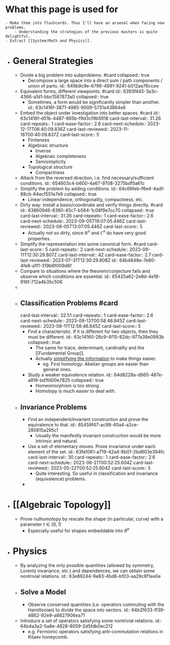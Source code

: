 # What this page is used for
	- Make them into flashcards. Thus I'll have an arsenal when facing new problems.
		- Understanding the strategies of the previous masters is quite delightful.
	- Extract [[System/Math and Physics]].
- # General Strategies
	- Divide a big problem into subproblems. #card
	  collapsed:: true
		- Decompose a large space into a direct sum / path components / union of parts.
		  id:: 649b9c9e-6796-4991-9241-b012ae76ccee
	- Equivalent forms, different viewpoints. #card
	  id:: 6393f445-3a3c-4366-a1d1-bbc1587873a0
	  collapsed:: true
		- Sometimes, a form would be significantly simpler than another.
		  id:: 63c1416f-3871-4985-9009-5731e43864e6
	- Embed the object under investigation into better spaces. #card
	  id:: 63c1416f-d51b-4487-865b-f9d3cf9b5918
	  card-last-interval:: 31.26
	  card-repeats:: 1
	  card-ease-factor:: 2.6
	  card-next-schedule:: 2023-12-17T06:40:09.836Z
	  card-last-reviewed:: 2023-11-16T00:40:09.837Z
	  card-last-score:: 5
		- Finiteness
		- Algebraic structure
			- Inverse
			- Algebraic completeness
			- Semisimplicity
		- Topological structure
			- Compactness
	- Attack from the reversed direction, i.e. find necessary/sufficient conditions.
	  id:: 654603c4-b600-4a67-9708-3275bdf5a61c
	- Simplify the problem by adding conditions.
	  id:: 64c66feb-f6e4-4adf-88cb-64ecf551e7e9
	  collapsed:: true
		- Linear independence, orthogonality, compactness, etc.
	- Dirty way: Install a basis/coordinate and verify things directly. #card
	  id:: 63860946-8380-45c7-b564-1c08f9e7cc70
	  collapsed:: true
	  card-last-interval:: 31.26
	  card-repeats:: 1
	  card-ease-factor:: 2.6
	  card-next-schedule:: 2023-09-05T19:07:05.446Z
	  card-last-reviewed:: 2023-08-05T13:07:05.446Z
	  card-last-score:: 5
		- Actually not so dirty, since $\mathbb R^n$ and $\mathbb C^n$ do have very good properties.
	- Simplify the representation into some canonical form. #card
	  card-last-score:: 5
	  card-repeats:: 2
	  card-next-schedule:: 2023-09-11T12:30:29.807Z
	  card-last-interval:: 42
	  card-ease-factor:: 2.7
	  card-last-reviewed:: 2023-07-31T12:30:29.808Z
	  id:: 64b4848e-7e80-4fe8-a1f1-319b6f009d6f
	- Compare to situations where the theorem/conjecture fails and observe which conditions are essential.
	  id:: 65425a62-2e8d-4e18-916f-712a4b35c506
	-
	- ## Classification Problems #card
	  card-last-interval:: 32.51
	  card-repeats:: 1
	  card-ease-factor:: 2.6
	  card-next-schedule:: 2023-09-13T00:58:46.845Z
	  card-last-reviewed:: 2023-08-11T12:58:46.845Z
	  card-last-score:: 5
		- Find a characteristic. If it is different for two objects, then they must be different.
		  id:: 63c14160-28c9-4f15-82dc-977a38e0993b
		  collapsed:: true
			- The same for trace, determinant, cardinality and the [[Fundamental Group]].
			- Actually [simplifying the information](((64116664-78ea-458f-b45f-db085090d9cf))) to make things easier.
				- eg. First homology: Abelian groups are easier than general ones.
		- Study a weaker equivalence relation.
		  id:: 64d8228a-d665-487e-a919-bd1fd00e7825
		  collapsed:: true
			- Homeomorphism is too strong.
			- Homotopy is much easier to deal with.
	- ## Invariance Problems
		- Find an independent/invariant construction and prove the equivalence to that.
		  id:: 65459f47-ac98-40a4-a2ce-280815a295c1
			- Usually the manifestly invariant construction would be more intrinsic and natural.
		- Use a set of elementary moves. Prove invariance under each element of the set.
		  id:: 63fa1061-a719-42a4-8b01-2bd603e394fc
		  card-last-interval:: 30
		  card-repeats:: 1
		  card-ease-factor:: 2.6
		  card-next-schedule:: 2023-06-21T00:52:25.604Z
		  card-last-reviewed:: 2023-05-22T00:52:25.604Z
		  card-last-score:: 5
			- Quite interesting. So useful in classification and invariance (equivalence) problems.
		-
- # [[Algebraic Topology]]
	- Prove nulhomotopy by rescale the shape (in particular, curve) with a parameter $t\in [0,1]$
		- Especially useful for shapes embeddable into $R^n$
- # Physics
	- By analyzing the only possible quantities (allowed by symmetry, Lorentz invariance, etc.) and dependences, we can obtain some nontrivial relations.
	  id:: 63e86244-9e83-4bd6-bf03-aa29c6f1ee0e
	- ## Solve a Model
		- Observe conserved quantities (i.e. operators commuting with the Hamiltonian) to divide the space into sectors.
		  id:: 64b2f633-ff39-4862-92e9-a8827906ea71
	- Introduce a set of operators satisfying some nontrivial relations.
	  id:: 64b4a3a2-5a8e-4828-8059-2d5fdb0ec212
		- e.g. Fermionic operators satisfying anti-commutation relations in Kitaev honeycomb.